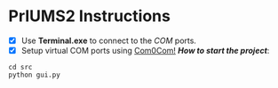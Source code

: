 # PrIUMS2 Instructions

- [x] Use **Terminal.exe** to connect to the *COM* ports.
- [x] Setup virtual COM ports using [Com0Com!](http://com0com.sourceforge.net/)
___How to start the project___:
```
cd src
python gui.py
```
